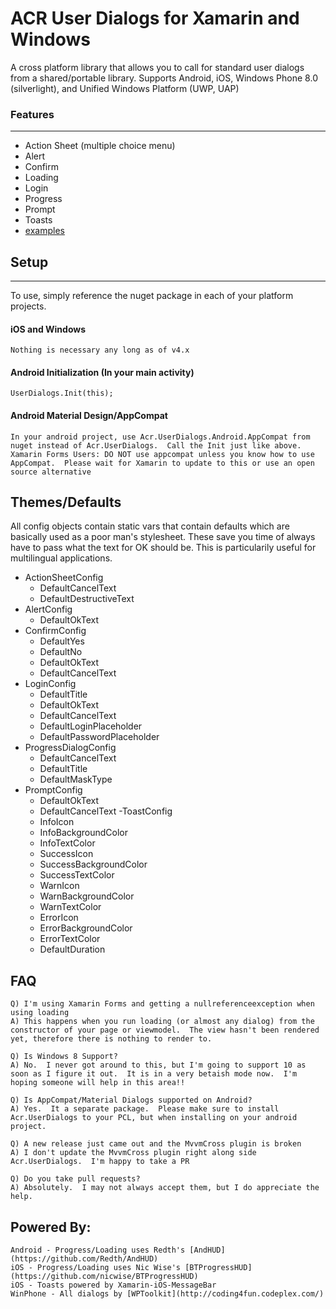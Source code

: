 ﻿# ACR User Dialogs for Xamarin and Windows

A cross platform library that allows you to call for standard user dialogs from a shared/portable library.
Supports Android, iOS, Windows Phone 8.0 (silverlight), and Unified Windows Platform (UWP, UAP)



### Features

---

* Action Sheet (multiple choice menu)
* Alert
* Confirm
* Loading
* Login
* Progress
* Prompt
* Toasts
* [examples](https://github.com/aritchie/userdialogs/blob/master/src/Samples/Samples/MainPage.cs)


## Setup

---

To use, simply reference the nuget package in each of your platform projects.

#### iOS and Windows

    Nothing is necessary any long as of v4.x

#### Android Initialization (In your main activity)

    UserDialogs.Init(this);

#### Android Material Design/AppCompat

    In your android project, use Acr.UserDialogs.Android.AppCompat from nuget instead of Acr.UserDialogs.  Call the Init just like above.
    Xamarin Forms Users: DO NOT use appcompat unless you know how to use AppCompat.  Please wait for Xamarin to update to this or use an open source alternative


## Themes/Defaults

All config objects contain static vars that contain defaults which are basically used as a poor man's stylesheet.  These save you time of always have to pass what the text for OK should be.  This is particularily useful for multilingual applications.

- ActionSheetConfig
    - DefaultCancelText
    - DefaultDestructiveText
- AlertConfig
    - DefaultOkText
- ConfirmConfig
    - DefaultYes
    - DefaultNo
    - DefaultOkText
    - DefaultCancelText
- LoginConfig
    - DefaultTitle
    - DefaultOkText
    - DefaultCancelText
    - DefaultLoginPlaceholder
    - DefaultPasswordPlaceholder
- ProgressDialogConfig
    - DefaultCancelText
    - DefaultTitle
    - DefaultMaskType
- PromptConfig
    - DefaultOkText
    - DefaultCancelText
-ToastConfig
    - InfoIcon
    - InfoBackgroundColor
    - InfoTextColor
    - SuccessIcon
    - SuccessBackgroundColor
    - SuccessTextColor
    - WarnIcon
    - WarnBackgroundColor
    - WarnTextColor
    - ErrorIcon
    - ErrorBackgroundColor
    - ErrorTextColor
    - DefaultDuration


## FAQ

    Q) I'm using Xamarin Forms and getting a nullreferenceexception when using loading
    A) This happens when you run loading (or almost any dialog) from the constructor of your page or viewmodel.  The view hasn't been rendered yet, therefore there is nothing to render to.

    Q) Is Windows 8 Support?
    A) No.  I never got around to this, but I'm going to support 10 as soon as I figure it out.  It is in a very betaish mode now.  I'm hoping someone will help in this area!!

    Q) Is AppCompat/Material Dialogs supported on Android?
    A) Yes.  It a separate package.  Please make sure to install Acr.UserDialogs to your PCL, but when installing on your android project.

    Q) A new release just came out and the MvvmCross plugin is broken
    A) I don't update the MvvmCross plugin right along side Acr.UserDialogs.  I'm happy to take a PR

    Q) Do you take pull requests?
    A) Absolutely.  I may not always accept them, but I do appreciate the help.

## Powered By:

    Android - Progress/Loading uses Redth's [AndHUD](https://github.com/Redth/AndHUD)
    iOS - Progress/Loading uses Nic Wise's [BTProgressHUD](https://github.com/nicwise/BTProgressHUD)
    iOS - Toasts powered by Xamarin-iOS-MessageBar
    WinPhone - All dialogs by [WPToolkit](http://coding4fun.codeplex.com/) 